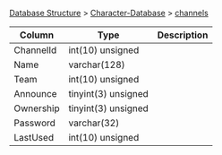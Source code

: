 [Database Structure](Database-Structure) > [Character-Database](Character-Database) > [channels](channels)

Column | Type | Description
--- | --- | ---
ChannelId | int(10) unsigned | 
Name | varchar(128) | 
Team | int(10) unsigned | 
Announce | tinyint(3) unsigned | 
Ownership | tinyint(3) unsigned | 
Password | varchar(32) | 
LastUsed | int(10) unsigned | 
